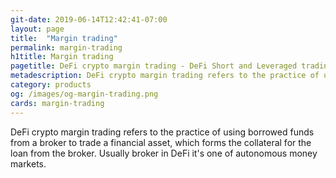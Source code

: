 ```yaml
---
git-date: 2019-06-14T12:42:41-07:00
layout: page
title:  "Margin trading"
permalink: margin-trading
h1title: Margin trading
pagetitle: DeFi crypto margin trading - DeFi Short and Leveraged trading platforms    
metadescription: DeFi crypto margin trading refers to the practice of using borrowed funds from a broker to trade a financial asset, which forms the collateral for the loan from the broker.
category: products
og: /images/og-margin-trading.png
cards: margin-trading
---
```

DeFi crypto margin trading refers to the practice of using borrowed funds from a broker to trade a financial asset, which forms the collateral for the loan from the broker. Usually broker in DeFi it's one of autonomous money markets.

